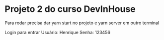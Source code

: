 # Projeto 2 do curso DevInHouse

Para rodar precisa dar yarn start no projeto e yarn server em outro terminal

Login para entrar
Usuário: Henrique
Senha: 123456

